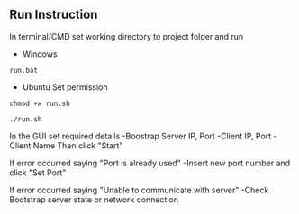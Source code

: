 ## Run Instruction
In terminal/CMD  set working directory to project folder and run

- Windows
```
run.bat 
```
- Ubuntu
Set permission
```
chmod +x run.sh 
```
```
./run.sh 
```
In the GUI set required details 
-Boostrap Server IP, Port
-Client IP, Port
-Client Name
Then click "Start"

If error occurred saying "Port is already used"
    -Insert new port number and click "Set Port"

If error occurred saying "Unable to communicate with server"
    -Check Bootstrap server state or network connection

